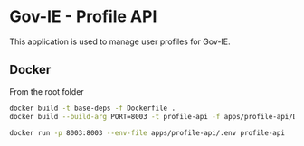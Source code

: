 # Gov-IE - Profile API

This application is used to manage user profiles for Gov-IE.

## Docker

From the root folder

```bash
docker build -t base-deps -f Dockerfile .
docker build --build-arg PORT=8003 -t profile-api -f apps/profile-api/Dockerfile .
```

```bash
docker run -p 8003:8003 --env-file apps/profile-api/.env profile-api
```
